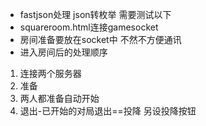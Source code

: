 - fastjson处理 json转枚举 需要测试以下
- squareroom.html连接gamesocket
- 房间准备要放在socket中 不然不方便通讯
- 进入房间后的处理顺序
1. 连接两个服务器
1. 准备
1. 两人都准备自动开始
1. 退出-已开始的对局退出==投降 另设投降按钮